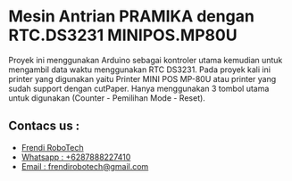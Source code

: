 # Mesin Antrian PRAMIKA dengan RTC.DS3231 MINIPOS.MP80U

Proyek ini menggunakan Arduino sebagai kontroler utama kemudian untuk mengambil data waktu menggunakan RTC DS3231. Pada proyek kali ini printer yang digunakan yaitu Printer MINI POS MP-80U atau printer yang sudah support dengan cutPaper. Hanya menggunakan 3 tombol utama untuk digunakan (Counter - Pemilihan Mode - Reset).

## Contacs us : 
* [Frendi RoboTech](https://www.instagram.com/frendi.co/)
* [Whatsapp : +6287888227410](https://wa.me/+6287888227410)
* [Email    : frendirobotech@gmail.com](https://mail.google.com/mail/u/0/?view=cm&tf=1&fs=1&to=frendirobotech@gmail.com)

